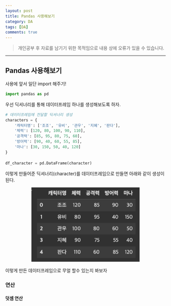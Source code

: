 ```yaml
---
layout: post
title: Pandas 사용해보기
category: DA
tags: [DA]
comments: true
---
```


> 개인공부 후 자료를 남기기 위한 목적임으로 내용 상에 오류가 있을 수 있습니다.    

<hr>

## Pandas 사용해보기

사용에 앞서 일단 import 해주기!

```python
import pandas as pd
```

우선 딕셔너리를 통해 데이터프레임 하나를 생성해보도록 하자.

```python
# 데이터프레임에 전달할 딕셔너리 생성
characters = {
    '캐릭터명': ['조조', '유비', '관우', '지혜', '판다'],
    '체력': [120, 80, 100, 90, 110],
    '공격력': [85, 95, 80, 75, 60],
    '방어력': [90, 40, 60, 55, 85],
    '마나': [30, 150, 50, 40, 120]
}

df_character = pd.DataFrame(character)
```

이렇게 만들어준 딕셔너리(character)를 데이터프레임으로 만들면 아래와 같이 생성이 된다.


<center>
<figure>
<img src="/assets/post-img/DA/6.png" alt="" width="80%">
</figure>
</center>


이렇게 만든 데이터프레임으로 무얼 할수 있는지 봐보자


### 연산

#### 덧셈 연산 

